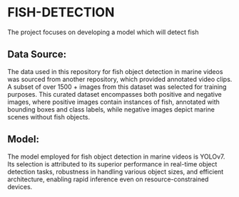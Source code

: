 # FISH-DETECTION
The project focuses on developing a model which will detect fish

## Data Source:
The data used in this repository for fish object detection in marine videos was sourced from another repository, which provided annotated video clips. A subset of over 1500 + images from this dataset was selected for training purposes. This curated dataset encompasses both positive and negative images, where positive images contain instances of fish, annotated with bounding boxes and class labels, while negative images depict marine scenes without fish objects.
## Model:
The model employed for fish object detection in marine videos is YOLOv7. Its selection is attributed to its superior performance in real-time object detection tasks, robustness in handling various object sizes, and efficient architecture, enabling rapid inference even on resource-constrained devices. 


